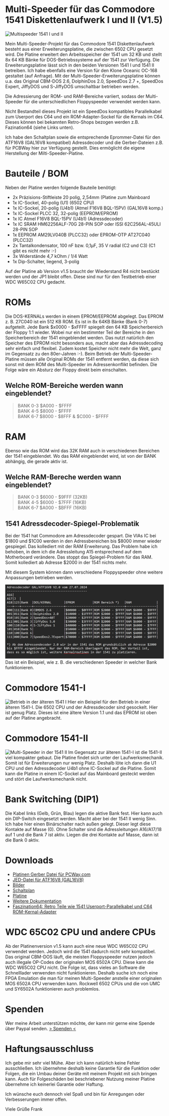 # Multi-Speeder für das Commodore 1541 Diskettenlaufwerk I und II (V1.5)
 
![Multispeeder 1541 I und II](https://raw.githubusercontent.com/FraEgg/commodore-1541-floppydrive-8x-multi-floppy-speeder/master/images/PCB_V1.1-3.jpg) 

Mein Multi-Speeder-Projekt für das Commodore 1541 Diskettenlaufwerk besteht aus einer Erweiterungsplatine, die zwischen 6502 CPU gesetzt wird. Die Platine erweitert den Arbeitsspeicher der 1541 um 32 KB und stellt 8x 64 KB Bänke für DOS-Betriebssysteme auf der 1541 zur Verfügung. Die Erweiterungsplatine lässt sich in den beiden Versionen 1541 I und 1541 II betreiben. Ich habe ebenfalls eine Version für den Klone Oceanic OC-168 gestaltet (auf Anfrage).
Mit der Multi-Speeder-Erweiterungsplatine können u.a. das Original CBM-DOS 2.6, DolphinDos 2.0, SpeedDos 2.7 +, SpeedDos Expert, JiffyDOS und S-JiffyDOS umschaltbar betrieben werden.

Die Adressierung der ROM- und RAM-Bereiche variiert, sodass der Multi-Speeder für die unterschiedlichen Floppyspeeder verwendet werden kann.

Nicht Bestandteil dieses Projekt ist ein SpeedDos kompatibles Parallelkabel zum Userport des C64 und ein ROM-Adapter-Sockel für die Kernals im C64. Dieses können bei bekannten Retro-Shops bezogen werden z.B. Fazination64 (siehe Links unten).   

Ich habe den Schaltplan sowie die entsprechende Eprommer-Datei für den ATF16V8 (GAL16V8 kompatibel) Adressdecoder und die Gerber-Dateien z.B. für PCBWay hier zur Verfügung gestellt. Dies ermöglicht die eigene Herstellung der Milti-Speeder-Platine.

# Bauteile / BOM
Neben der Platine werden folgende Bauteile benötigt:

 - 2x Präzisions-Stiftleiste 20 polig, 2,54mm (Platine zum Mainboard
 - 1x IC-Sockel, 40-polig (U1) (6502 CPU)
 - 1x IC-Sockel, 20-polig (U4b1) (Atmel F16V8 BQL-15PV) (GAL16V8 komp.)
 - 1x IC-Sockel PLCC 32, 32-polig (EEPROM/EPROM)
 - 1x IC Atmel F16V8 BQL-15PV (U4b1) (Adressdecoder)
 - 1x IC SRAM HM62256ALF-70G 28-PIN SOP oder ISSI 62C256AL-45ULI 28-PIN SOP
 - 1x EEPROM AM29LV040B (PLCC32) oder EPROM-OTP AT27C040 (PLCC32)
 - 2x Tantalkondensator, 100 nF bzw. 0,1µF, 35 V radial (C2 und C3) (C1 gibt es nicht mehr :-)
 - 3x Widerstände 4,7 kOhm / 1/4 Watt
 - 1x Dip-Schalter, liegend, 3-polig

Auf der Platine ab Version v1.5 braucht der Wiederstand R4 nicht bestückt werden und der JP1 bleibt offen. Diese sind nur für den Testbetrieb einer WDC W65C02 CPU gedacht.  

# ROMs
Die DOS-KERNALs werden in einem EPROM/EEPROM abgelegt. Das EPROM z. B. 27C040 ist ein 512 KB ROM. Es ist in 8x 64KB Bänke (Bank 0-7) aufgeteilt. Jede Bank $x0000 - $xFFFF spiegelt den 64 KB Speicherbereich der Floppy 1:1 wieder. Wobei nur ein bestimmter Teil der Bereiche in den Speicherbereich der 1541 eingeblendet werden. Das nutzt natürlich den Speicher des EPROM nicht besonders aus, macht aber das Adressdecoding sehr einfach und flexibel. Zudem kostet Speicher nicht mehr die Welt, ganz im Gegensatz zu den 80er-Jahren :-). Beim Betrieb der Multi-Speeder-Platine müssen alle Original ROMs der 1541 entfernt werden, da diese sich sonst mit dem ROM des Multi-Speeder im Adressenkonflikt befinden. Die Folge wäre ein Absturz der Floppy direkt beim einschalten.  

## Welche ROM-Bereiche werden wann eingeblendet?
> BANK 0-3 $A000 - $FFFF<br> 
> BANK 4-5 $8000 - $FFFF <br>
> BANK 6-7 $8000 - $8FFF & $C000 - $FFFF<br>

# RAM
Ebenso wie das ROM wird das 32K RAM auch in verschiedenen Bereichen der 1541 eingeblendet. Wo das RAM eingeblendet wird, ist von der BANK abhängig, die gerade aktiv ist.

## Welche RAM-Bereche werden wann eingeblendet?
> BANK 0-3 $6000 - $9FFF (32KB)<br>
> BANK 4-5 $6000 - $7FFF (16KB)<br>
> BANK 6-7 $A000 - $BFFF (16KB)<br>

## 1541 Adressdecoder-Spiegel-Problematik
Bei der 1541 hat Commodore am Adressdecoder gespart. Die VIAs IC bei $1800 und $1C00 werden in den Adressbereichen bis $8000 immer wieder gespiegel. Das kollediert mit der RAM Erweiterung. Das Problem habe ich behoben, in dem ich die Adressleitung A15 entsprechend auf dem Motherboard verändere. Das stoppt das Spiegel-Problem für das RAM. Somit kollediert ab Adresse $2000 in der 1541 nichts mehr. 

Mit diesem System können dann verschiedene Floppyspeeder ohne weitere Anpassungen betrieben werden.

![Tabelle mit den Bank 0-7 und welche Speeder dort funktionieren.](https://github.com/FraEgg/commodore-1541-floppydrive-8x-multi-floppy-speeder/blob/master/images/BankTableSpeeder.png?raw=true) 
Das ist ein Beispiel, wie z. B. die verschiedenen Speeder in welcher Bank funktionieren.

# Commodore 1541-I
![Betrieb in der älteren 1541 I](https://github.com/FraEgg/commodore-1541-floppydrive-8x-multi-floppy-speeder/blob/master/images/1541_I_PCB_V1.1-0.jpg?raw=true)
Hier ein Beispiel für den Betrieb in einer älteren 1541-I. Die 6502 CPU und der Adressdecoder sind gesockelt. Hier ist genug Platz. Dieses ist eine ältere Version 1.1 und das EPROM ist oben auf der Platine angebracht.

# Commodore 1541-II
![Multi-Speeder in der 1541 II](https://github.com/FraEgg/commodore-1541-floppydrive-8x-multi-floppy-speeder/blob/master/images/1541_II_PCB_V1.4-0.jpg?raw=true)
Im Gegensatz zur älteren 1541-I ist die 1541-II viel kompakter gebaut. Die Platine findet sich unter der Laufwerksmechanik. Somit ist für Erweiterungen nur wenig Platz. 
Deshalb löte ich dann die U1 CPU und den Adressdecoder U4b1 ohne IC-Sockel auf die Platine. 
Somit kann die Platine in einem IC-Sockel auf das Mainboard gesteckt werden und stört die Laufwerksmechanik nicht. 

# Bank Switching (DIP1)
Die Kabel links (Gelb, Grün, Blau) legen die aktive Bank fest. Hier kann auch ein DIP-Switch eingesetzt werden. Macht aber bei der 1541 II wenig Sinn. Ich habe hier einen Binärschalter nach außen gelegt. Dieser legt diese Kontakte auf Masse (0). Ohne Schalter sind die Adressleitungen A16/A17/18 auf 1 und die Bank 7 ist aktiv. Liegen die drei Kontakte auf Masse, dann ist die Bank 0 aktiv. 

# Downloads
 - [Platinen Gerber Datei für PCWay.com](https://github.com/FraEgg/commodore-1541-floppydrive-8x-multi-floppy-speeder/tree/master/gerber)
 - [JED-Datei für ATF16V8 (GAL16V8)](https://github.com/FraEgg/commodore-1541-floppydrive-8x-multi-floppy-speeder/tree/master/gal16v8_pld)
 - [Bilder](https://github.com/FraEgg/commodore-1541-floppydrive-8x-multi-floppy-speeder/tree/master/images)
 - [Schaltplan](https://github.com/FraEgg/commodore-1541-floppydrive-8x-multi-floppy-speeder/tree/master/schematic)
 - [Platine](https://github.com/FraEgg/commodore-1541-floppydrive-8x-multi-floppy-speeder/tree/master/pcb)
 - [Weitere Dokumentation](https://github.com/FraEgg/commodore-1541-floppydrive-8x-multi-floppy-speeder/tree/master/docs)
 - [Faszination64: Retro Teile wie 1541 Userport-Parallelkabel und C64 ROM-Kernal-Adapter](https://www.faszinationc64.de/)

# WDC 65C02 CPU und andere CPUs
Ab der Platinenversion v1.5 kann auch eine neue WDC W65C02 CPU verwendet werden. Jedoch wird die 1541 dadurch nicht sehr kompatibel. Das original CBM-DOS läuft, die meisten Floppyspeeder nutzen jedoch auch illegale OP-Codes der originalen MOS 6502A CPU. Diese kann die WDC W65C02 CPU nicht. Die Folge ist, dass vieles an Software die Schnelllader verwenden nicht funktionieren. Deshalb suche ich noch eine FPGA Emulation die man für meinen Multi-Speeder anstelle einer originalen MOS 6502A CPU verwenden kann. Rockwell 6502 CPUs und die von UMC und SY6502A funktionieren auch problemlos.

# Spenden
Wer meine Arbeit unterstützen möchte, der kann mir gerne eine Spende über Paypal senden.
[> Spenden <](https://www.paypal.com/donate/?cmd=_s-xclick&hosted_button_id=Q8HXKYARXKT4L&ssrt=1714757590172)

# Haftungsausschluss
Ich gebe mir sehr viel Mühe. Aber ich kann natürlich keine Fehler ausschließen. Ich übernehme deshalb keine Garantie für die Funktion oder Folgen, die ein Umbau deiner Geräte mit meinem Projekt mit sich bringen kann. Auch für Folgeschäden bei beschriebener Nutzung meiner Platine übernehme ich keinerlei Garantie oder Haftung.

Ich wünsche euch dennoch viel Spaß und bin für Anregungen oder Verbesserungen immer offen.

Viele Grüße
Frank
